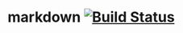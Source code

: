 # markdown [![Build Status](https://travis-ci.org/datawolf/markdown.svg?branch=master)](https://travis-ci.org/datawolf/markdown)
